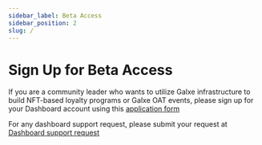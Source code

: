 ```yaml
---
sidebar_label: Beta Access
sidebar_position: 2
slug: /
---
```

# Sign Up for Beta Access

If you are a community leader who wants to utilize Galxe infrastructure to build NFT-based loyalty programs or Galxe OAT events, please sign up for your Dashboard account using this [application form](https://gal.xyz/dashboard-application) 

F﻿or any dashboard support r﻿equest, please submit your request at [Dashboard support request](https://gal.xyz/dashboard-support)